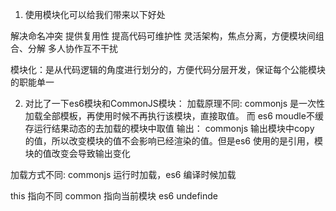 

1. 使用模块化可以给我们带来以下好处

解决命名冲突
提供复用性
提高代码可维护性
灵活架构，焦点分离，方便模块间组合、分解
多人协作互不干扰


模块化：是从代码逻辑的角度进行划分的，方便代码分层开发，保证每个公能模块的职能单一

2. 对比了一下es6模块和CommonJS模块：
加载原理不同: commonjs 是一次性加载全部模板，再使用时候不再执行该模块，直接取值。 而 es6 moudle不缓存运行结果动态的去加载的模块中取值
 输出： commonjs 输出模块中copy 的值，所以改变模块的值不会影响已经渲染的值。但是es6 使用的是引用，模块的值改变会导致输出变化

 加载方式不同: commonjs 运行时加载，es6 编译时候加载

 this 指向不同 common 指向当前模块  es6 undefinde

 
